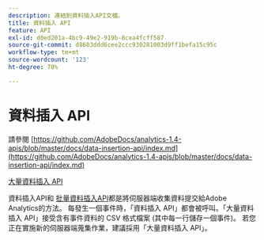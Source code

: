```yaml
---
description: 連結到資料插入API文檔。
title: 資料插入 API
feature: API
exl-id: d0ed201a-4bc9-49e2-919b-8cea4fcff587
source-git-commit: d8603ddd6cee2ccc930281003d9ff1befa15c95c
workflow-type: tm+mt
source-wordcount: '123'
ht-degree: 78%

---
```


# 資料插入 API

<!-- Git link needs to change to root relative link -->

請參閱 [https://github.com/AdobeDocs/analytics-1.4-apis/blob/master/docs/data-insertion-api/index.md](https://github.com/AdobeDocs/analytics-1.4-apis/blob/master/docs/data-insertion-api/index.md)

[大量資料插入 API](https://www.adobe.io/apis/experiencecloud/analytics/docs.html#!AdobeDocs/analytics-2.0-apis/master/bdia.md)

資料插入API和 [批量資料插入API](https://www.adobe.io/apis/experiencecloud/analytics/docs.html#!AdobeDocs/analytics-2.0-apis/master/bdia.md)都是將伺服器端收集資料提交給Adobe Analytics的方法。 每發生一個事件時，「資料插入 API」都會被呼叫。「大量資料插入 API」接受含有事件資料的 CSV 格式檔案 (其中每一行儲存一個事件)。 若您正在實施新的伺服器端蒐集作業，建議採用「大量資料插入 API」。
